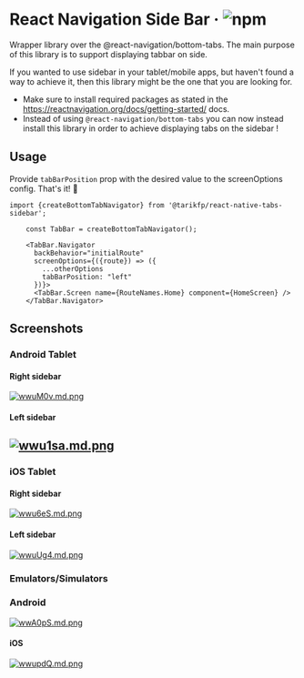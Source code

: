 # React Navigation Side Bar &middot; ![npm](https://img.shields.io/npm/v/@tarikfp/react-native-tabs-sidebar)

Wrapper library over the @react-navigation/bottom-tabs. The main purpose of this library is to support displaying tabbar on side.

If you wanted to use sidebar in your tablet/mobile apps, but haven't found a way to achieve it, then this library might be the one that you are looking for.

- Make sure to install required packages as stated in the https://reactnavigation.org/docs/getting-started/ docs.
- Instead of using `@react-navigation/bottom-tabs` you can now instead install this library in order to achieve displaying tabs on the sidebar !

## Usage

Provide `tabBarPosition` prop with the desired value to the screenOptions config. That's it! 🎉

```
import {createBottomTabNavigator} from '@tarikfp/react-native-tabs-sidebar';

    const TabBar = createBottomTabNavigator();

    <TabBar.Navigator
      backBehavior="initialRoute"
      screenOptions={({route}) => ({
        ...otherOptions
        tabBarPosition: "left"
      })}>
      <TabBar.Screen name={RouteNames.Home} component={HomeScreen} />
    </TabBar.Navigator>

```

## Screenshots

### Android Tablet

#### Right sidebar

[![wwuM0v.md.png](https://iili.io/wwuM0v.md.png)](https://freeimage.host/i/wwuM0v)

#### Left sidebar

## [![wwu1sa.md.png](https://iili.io/wwu1sa.md.png)](https://freeimage.host/i/wwu1sa)

### iOS Tablet

#### Right sidebar

[![wwu6eS.md.png](https://iili.io/wwu6eS.md.png)](https://freeimage.host/i/wwu6eS)

#### Left sidebar

[![wwuUg4.md.png](https://iili.io/wwuUg4.md.png)](https://freeimage.host/i/wwuUg4)

### Emulators/Simulators

### Android

[![wwA0pS.md.png](https://iili.io/wwA0pS.md.png)](https://freeimage.host/i/wwA0pS)

#### iOS

[![wwupdQ.md.png](https://iili.io/wwupdQ.md.png)](https://freeimage.host/i/wwupdQ)
